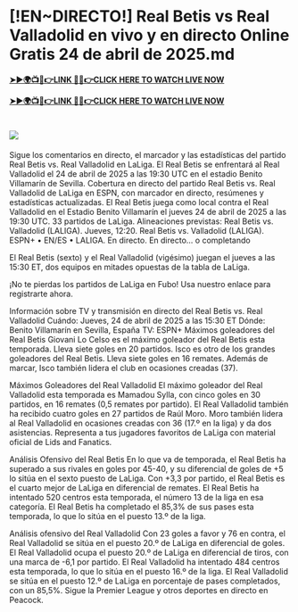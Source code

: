 # [!EN~DIRECTO!] Real Betis vs Real Valladolid en vivo y en directo Online Gratis 24 de abril de 2025.md


**[➤►🌍📺📱👉LINK 🔴✅👉CLICK HERE TO WATCH LIVE NOW](https://ultravibetv.com/soccer-trusthub/?VV)**

**[➤►🌍📺📱👉LINK 🔴✅👉CLICK HERE TO WATCH LIVE NOW](https://ultravibetv.com/soccer-trusthub/?VV)**

# [![](https://blogger.googleusercontent.com/img/b/R29vZ2xl/AVvXsEgw86QcRTQHa_0UF_R0Ce_BfmEP5mTpVruRVIlWCPMMqp8oWxkzZavuKovDSK7oHt7t7csMbgy3jKUoCHU7kED_YXGoogHBc3NxSi3Jurev7bBa3b51d-V1n3mFx857KlyS0FiziJpcUdJgJFovmDw3IASQPNDjw8eVi3p9JbVffFfUQEfkj3-qYllz/s686/soccer.gif)](https://ultravibetv.com/soccer-trusthub/?VV)

Sigue los comentarios en directo, el marcador y las estadísticas del partido Real Betis vs. Real Valladolid en LaLiga.
El Real Betis se enfrentará al Real Valladolid el 24 de abril de 2025 a las 19:30 UTC en el estadio Benito Villamarín de Sevilla.
Cobertura en directo del partido Real Betis vs. Real Valladolid de LaLiga en ESPN, con marcador en directo, resúmenes y estadísticas actualizadas.
El Real Betis juega como local contra el Real Valladolid en el Estadio Benito Villamarín el jueves 24 de abril de 2025 a las 19:30 UTC. 33 partidos de LaLiga. Alineaciones previstas:
Real Betis vs. Valladolid (LALIGA). Jueves, 12:20. Real Betis vs. Valladolid (LALIGA). ESPN+ • EN/ES • LALIGA. En directo. En directo... o completando

El Real Betis (sexto) y el Real Valladolid (vigésimo) juegan el jueves a las 15:30 ET, dos equipos en mitades opuestas de la tabla de LaLiga.

¡No te pierdas los partidos de LaLiga en Fubo! Usa nuestro enlace para registrarte ahora.

Información sobre TV y transmisión en directo del Real Betis vs. Real Valladolid
Cuándo: Jueves, 24 de abril de 2025 a las 15:30 ET
Dónde: Benito Villamarín en Sevilla, España
TV: ESPN+
Máximos goleadores del Real Betis
Giovani Lo Celso es el máximo goleador del Real Betis esta temporada. Lleva siete goles en 20 partidos.
Isco es otro de los grandes goleadores del Real Betis. Lleva siete goles en 16 remates.
Además de marcar, Isco también lidera el club en ocasiones creadas (37).

Máximos Goleadores del Real Valladolid
El máximo goleador del Real Valladolid esta temporada es Mamadou Sylla, con cinco goles en 30 partidos, en 16 remates (0,5 remates por partido).
El Real Valladolid también ha recibido cuatro goles en 27 partidos de Raúl Moro.
Moro también lidera al Real Valladolid en ocasiones creadas con 36 (17.º en la liga) y da dos asistencias.
Representa a tus jugadores favoritos de LaLiga con material oficial de Lids and Fanatics.

Análisis Ofensivo del Real Betis
En lo que va de temporada, el Real Betis ha superado a sus rivales en goles por 45-40, y su diferencial de goles de +5 lo sitúa en el sexto puesto de LaLiga.
Con +3,3 por partido, el Real Betis es el cuarto mejor de LaLiga en diferencial de remates.
El Real Betis ha intentado 520 centros esta temporada, el número 13 de la liga en esa categoría. El Real Betis ha completado el 85,3% de sus pases esta temporada, lo que lo sitúa en el puesto 13.º de la liga.

Análisis ofensivo del Real Valladolid
Con 23 goles a favor y 76 en contra, el Real Valladolid se sitúa en el puesto 20.º de LaLiga en diferencial de goles.
El Real Valladolid ocupa el puesto 20.º de LaLiga en diferencial de tiros, con una marca de -6,1 por partido.
El Real Valladolid ha intentado 484 centros esta temporada, lo que lo sitúa en el puesto 16.º de la liga.
El Real Valladolid se sitúa en el puesto 12.º de LaLiga en porcentaje de pases completados, con un 85,5%.
Sigue la Premier League y otros deportes en directo en Peacock.
